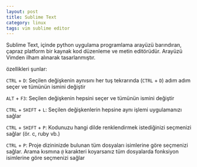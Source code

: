 ```yaml
---
layout: post
title: Sublime Text
category: linux
tags: vim sublime editor
---
```


Sublime Text, içinde python uygulama programlama arayüzü barındıran, çapraz platform bir kaynak kod düzenleme ve metin editörüdür. Arayüzü Vimden ilham alınarak tasarlanmıştır.

özellikleri şunlar:

`CTRL` + `D`: Seçilen değişkenin aynısını her tuş tekrarında (`CTRL` + `D`) adım adım seçer ve tümünün ismini değiştir

`ALT` + `F3`: Seçilen değişkenin hepsini seçer ve tümünün ismini değiştir

`CTRL` + `SHIFT` + `L`: Seçilen değişkenlerin hepsine aynı işlemi uygulamanızı sağlar

`CTRL` + `SHIFT` + `P`: Kodunuzu hangi dilde renklendirmek istediğinizi seçmenizi sağlar (ör. c, ruby vb.)

`CTRL` + `P`: Proje dizininizde bulunan tüm dosyaları isimlerine göre seçmenizi sağlar. Arama kısmına `@` karakteri koyarsanız tüm dosyalarda fonksiyon isimlerine göre seçmenizi sağlar

